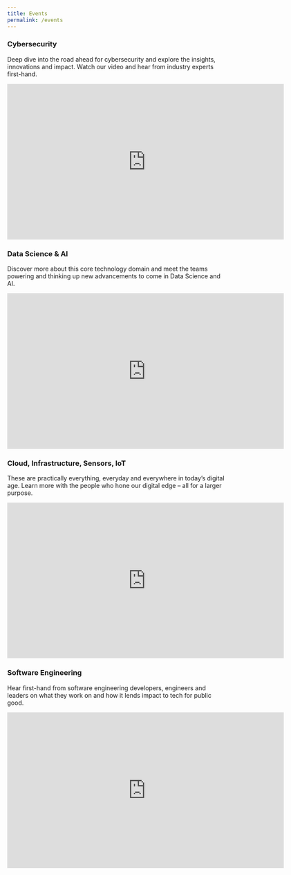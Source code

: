 ```yaml
---
title: Events
permalink: /events
---
```

### **Cybersecurity**

Deep dive into the road ahead for cybersecurity and explore the insights, innovations and impact. Watch our video and hear from industry experts first-hand.

<div class="events-video" ><iframe width="640" height="360" src="https://www.youtube.com/embed/uOlKsaW9t-s" frameborder="0" allow="accelerometer; autoplay; clipboard-write; encrypted-media; gyroscope; picture-in-picture" allowfullscreen></iframe></div>

### **Data Science & AI**

Discover more about this core technology domain and meet the teams powering and thinking up new advancements to come in Data Science and AI.

<div class="events-video" ><iframe width="640" height="360" src="https://www.youtube.com/embed/n3jrVlsbzM4" frameborder="0" allow="accelerometer; autoplay; clipboard-write; encrypted-media; gyroscope; picture-in-picture" allowfullscreen></iframe></div>

### **Cloud, Infrastructure, Sensors, IoT**

These are practically everything, everyday and everywhere in today’s digital age. Learn more with the people who hone our digital edge – all for a larger purpose.

<div class="events-video" ><iframe width="640" height="360" src="https://www.youtube.com/embed/6Y4ABPwWpfI" frameborder="0" allow="accelerometer; autoplay; clipboard-write; encrypted-media; gyroscope; picture-in-picture" allowfullscreen></iframe></div>

### **Software Engineering**

Hear first-hand from software engineering developers, engineers and leaders on what they work on and how it lends impact to tech for public good.

<div class="events-video" ><iframe width="640" height="360" src="https://www.youtube.com/embed/8joN9J9L3nk" frameborder="0" allow="accelerometer; autoplay; clipboard-write; encrypted-media; gyroscope; picture-in-picture" allowfullscreen></iframe></div>